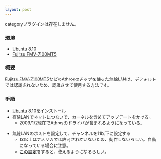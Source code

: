 ```yaml
---
layout: post
---
```

<p><span class="error">categoryプラグインは存在しません。</span></p>
<h3>環境</h3>
<ul>
<li><a href="http://www.ubuntu.com/">Ubuntu</a> 8.10</li>
<li><a href="/?page=Fujitsu+FMV%2D7100MT5" class="wikipage">Fujitsu FMV-7100MT5</a></li>
</ul>
<h3>概要</h3>
<p><a href="/?page=Fujitsu+FMV%2D7100MT5" class="wikipage">Fujitsu FMV-7100MT5</a>などのAthrosのチップを使った無線LANは、デフォルトでは認識されないため、認識させて使用する方法です。</p>
<h3>手順</h3>
<ul>
<li><a href="http://www.ubuntu.com/">Ubuntu</a> 8.10をインストール</li>
<li>有線LANでネットにつないで、カーネルを含めてアップデートをかける。<ul>
<li>2009/1/2現在でAthrosのドライバが含まれるようになっている。</li>
</ul>
</ul>
<ul>
<li>無線LANのホストを設定して、チャンネルを11以下に設定する<ul>
<li>12以上はアメリカでは許可されていないため、動作しないらしい。自動になっている場合に注意。</li>
<li><a href="https://wiki.ubuntu.com/IntrepidReleaseNotes/ja#Intel%203945%E3%81%A7%E3%81%AFUSA%E3%81%A7%E5%88%A9%E7%94%A8%E3%81%A7%E3%81%8D%E3%82%8B%E7%84%A1%E7%B7%9ALAN%E3%81%AE%E3%83%81%E3%83%A3%E3%83%B3%E3%83%8D%E3%83%AB%E3%81%A0%E3%81%91%E3%81%8C%E6%9C%89%E5%8A%B9">この設定</a>をすると、使えるようになるらしい。</li>
</ul>
</ul>
